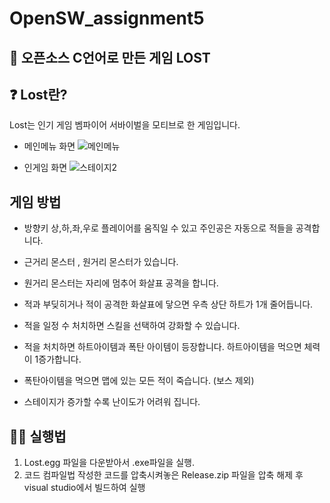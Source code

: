 # OpenSW_assignment5
## 🙌 오픈소스 C언어로 만든 게임 LOST
 
## ❓ Lost란?   
Lost는 인기 게임 벰파이어 서바이벌을 모티브로 한 게임입니다.

- 메인메뉴 화면
![메인메뉴](https://github.com/1119wj/OpenSW_assignment5/assets/95432846/8325754a-c979-4674-90b9-51dbd6c35aad)

- 인게임 화면
![스테이지2](https://github.com/1119wj/OpenSW_assignment5/assets/95432846/2152235e-9b95-41c2-9d79-2a635796120a)

## 게임 방법

- 방향키 상,하,좌,우로 플레이어를 움직일 수 있고 주인공은 자동으로 적들을 공격합니다.

- 근거리 몬스터 ,  원거리 몬스터가  있습니다. 

- 원거리 몬스터는 자리에 멈추어  화살표 공격을 합니다. 

- 적과 부딪히거나 적이 공격한 화살표에 닿으면 우측 상단 하트가 1개 줄어듭니다.

- 적을 일정 수 처치하면 스킬을 선택하여 강화할 수 있습니다. 

- 적을 처치하면 하트아이템과 폭탄 아이템이 등장합니다. 하트아이템을 먹으면 체력이 1증가합니다. 

- 폭탄아이템을 먹으면 맵에 있는 모든 적이 죽습니다. (보스 제외)

- 스테이지가 증가할 수록 난이도가 어려워 집니다. 


## 🙋‍♀️ 실행법 
1. Lost.egg 파일을 다운받아서 .exe파일을 실행.
2. 코드 컴파일법
작성한 코드를 압축시켜놓은 Release.zip 파일을 압축 해제 후 visual studio에서 빌드하여 실행
